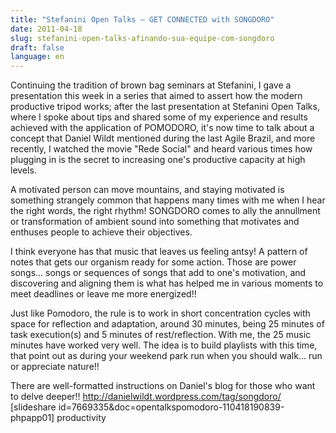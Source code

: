 ```yaml
---
title: "Stefanini Open Talks – GET CONNECTED with SONGDORO"
date: 2011-04-18
slug: stefanini-open-talks-afinando-sua-equipe-com-songdoro
draft: false
language: en
---
```


Continuing the tradition of brown bag seminars at Stefanini, I gave a presentation this week in a series that aimed to assert how the modern productive tripod works; after the last presentation at Stefanini Open Talks, where I spoke about tips and shared some of my experience and results achieved with the application of POMODORO, it's now time to talk about a concept that Daniel Wildt mentioned during the last Agile Brazil, and more recently, I watched the movie "Rede Social" and heard various times how plugging in is the secret to increasing one's productive capacity at high levels.

A motivated person can move mountains, and staying motivated is something strangely common that happens many times with me when I hear the right words, the right rhythm! SONGDORO comes to ally the annullment or transformation of ambient sound into something that motivates and enthuses people to achieve their objectives.

I think everyone has that music that leaves us feeling antsy! A pattern of notes that gets our organism ready for some action. Those are power songs... songs or sequences of songs that add to one's motivation, and discovering and aligning them is what has helped me in various moments to meet deadlines or leave me more energized!!

Just like Pomodoro, the rule is to work in short concentration cycles with space for reflection and adaptation, around 30 minutes, being 25 minutes of task execution(s) and 5 minutes of rest/reflection. With me, the 25 music minutes have worked very well. The idea is to build playlists with this time, that point out as during your weekend park run when you should walk... run or appreciate nature!!

There are well-formatted instructions on Daniel's blog for those who want to delve deeper!!
http://danielwildt.wordpress.com/tag/songdoro/
[slideshare id=7669335&doc=opentalkspomodoro-110418190839-phpapp01]
productivity